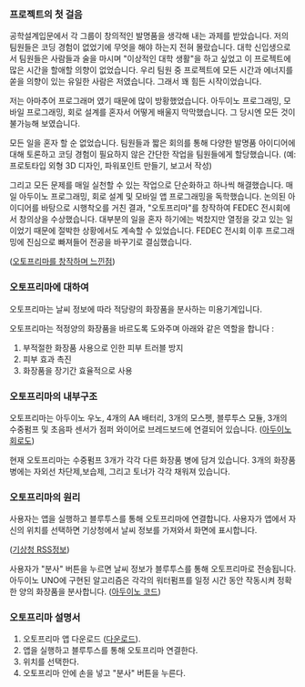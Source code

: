 ### 프로젝트의 첫 걸음
공학설계입문에서 각 그룹이 창의적인 발명품을 생각해 내는 과제를 받았습니다. 저의 팀원들은 코딩 경험이 없었기에 무엇을 해야 하는지 전혀 몰랐습니다. 대학 신입생으로서 팀원들은 사람들과 술을 마시며 "이상적인 대학 생활"을 하고 싶었고 이 프로젝트에 많은 시간을 할애할 의향이 없었습니다. 우리 팀원 중 프로젝트에 모든 시간과 에너지를 쏟을 의향이 있는 유일한 사람은 저였습니다. 그래서 꽤 힘든 시작이었습니다.

저는 아마추어 프로그래머 였기 때문에 많이 방황했었습니다.
아두이노 프로그래밍, 모바일 프로그래밍, 회로 설계를 혼자서 어떻게 배울지 막막했습니다. 그 당시엔 모든 것이 불가능해 보였습니다.

모든 일을 혼자 할 순 없었습니다. 팀원들과 짧은 회의를 통해 다양한 발명품 아이디어에 대해 토론하고 코딩 경험이 필요하지 않은 간단한 작업을 팀원들에게 할당했습니다. (예: 프로토타입 외형 3D 디자인, 파워포인트 만들기, 보고서 작성)

그리고 모든 문제를 매일 실천할 수 있는 작업으로 단순화하고 하나씩 해결했습니다. 매일 아두이노 프로그래밍, 회로 설계 및 모바일 앱 프로그래밍을 독학했습니다. 논의된 아이디어를 바탕으로 시행착오를 거친 결과, "오토프리마"를 창작하여 FEDEC 전시회에서 창의상을 수상했습니다. 대부분의 일을 혼자 하기에는 벅찼지만 열정을 갖고 있는 일이었기 때문에 절박한 상황에서도 계속할 수 있었습니다. FEDEC 전시회 이후 프로그래밍에 진심으로 빠져들어 전공을 바꾸기로 결심했습니다.

([오토프리마를 창작하며 느낀점](공설입_느낀점.docx))

### 오토프리마에 대하여
오토프리마는 날씨 정보에 따라 적당량의 화장품을 분사하는 미용기계입니다.

오토프리마는 적정양의 화장품을 바르도록 도와주며 아래와 같은 역할을 합니다 :
1. 부적절한 화장품 사용으로 인한 피부 트러블 방지
2. 피부 효과 촉진
3. 화장품을 장기간 효율적으로 사용



### 오토프리마의 내부구조
오토프리마는 아두이노 우노, 4개의 AA 배터리, 3개의 모스펫, 블루투스 모듈, 3개의 수중펌프 및 초음파 센서가 점퍼 와이어로 브레드보드에 연결되어 있습니다. ([아두이노 회로도](Circuit.png))

현재 오토프리마는 수중펌프 3개가 각각 다른 화장품 병에 담겨 있습니다. 3개의 화장품 병에는 자외선 차단제,보습제, 그리고 토너가 각각 채워져 있습니다.


### 오토프리마의 원리 
사용자는 앱을 실행하고 블루투스를 통해 오토프리마에 연결합니다. 사용자가 앱에서 자신의 위치를 선택하면 기상청에서 날씨 정보를 가져와서 화면에 표시합니다.

([기상청 RSS정보](https://www.weather.go.kr/w/pop/rss-guide.do))


사용자가 "분사" 버튼을 누르면 날씨 정보가 블루투스를 통해 오토프리마로 전송됩니다. 아두이노 UNO에 구현된 알고리즘은 각각의 워터펌프를 일정 시간 동안 작동시켜 정확한 양의 화장품을 분사합니다.  ([아두이노 코드](Arduino.ino))

### 오토프리마 설명서
1. 오토프리마 앱 다운로드 ([다운로드](Mobile_App.aia)).
2. 앱을 실행하고 블루투스를 통해 오토프리마 연결한다.
3. 위치를 선택한다.
4. 오토프리마 안에 손을 넣고 "분사" 버튼을 누른다.  
